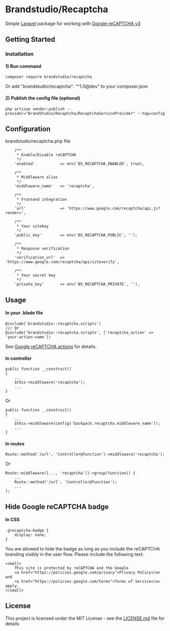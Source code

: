 # Brandstudio/Recaptcha
Simple [Laravel](https://laravel.com/docs/5.8) package for working with [Google reCAPTCHA v3](https://developers.google.com/recaptcha/docs/v3)


## Getting Started

### Installation

#### 1) Run command
```
composer require brandstudio/recaptcha
```
Or add "brandstudio/recaptcha": "^1.0@dev" to your composer.json

#### 2) Publish the config file (optional)
```
php artisan vendor:publish --provider="BrandStudio/Recaptcha/RecaptchaServiceProvider" --tag=config
```

## Configuration
brandstudio/recaptcha.php file
```
    /**
     * Enable/Disable reCAPTCHA
     */
    'enabled'           => env('BS_RECAPTCHA_ENABLED', true),

    /**
     * Middleware alias
     */
    'middleware_name'   => 'recaptcha',

    /**
     * Frontend integration
     */
    'url'               => 'https://www.google.com/recaptcha/api.js?render=',

    /**
     * Your sitekey
     */
    'public_key'        => env('BS_RECAPTCHA_PUBLIC', ''),

    /**
     * Response verification
     */
    'verification_url'  => 'https://www.google.com/recaptcha/api/siteverify',

    /**
     * Your secret key
     */
    'private_key'       => env('BS_RECAPTCHA_PRIVATE', ''),

```
## Usage
#### In your .blade file
```
@include('brandstudio::recaptcha.scripts')
/// Or
@include('brandstudio::recaptcha.scripts', ['recaptcha_action' => 'your-action-name'])
```
See [Google reCAPTCHA actions](https://developers.google.com/recaptcha/docs/v3#actions) for details.

#### In controller
```
public function __construct()
{
    ...
    $this->middleware('recaptcha');
    ...
}
```
Or
```
public function __construct()
{
    ...
    $this->middleware(config('backpack.recaptcha.middleware_name'));
    ...
}
```

#### In routes
```
Route::method('/url', 'Controller@function')->middleware('recaptcha');
```
Or
```
Route::middleware([..., 'recaptcha'])->group(function() {
    ...
    Route::method('/url', 'Controller@function');
    ...
);
```
## Hide Google reCAPTCHA badge
#### In CSS
```
.grecaptcha-badge {
    display: none;
}
```
You are allowed to hide the badge as long as you include the reCAPTCHA
branding visibly in the user flow. Please include the following text:
```
<small>
    This site is protected by reCAPTCHA and the Google 
    <a href="https://policies.google.com/privacy">Privacy Policy</a> and
    <a href="https://policies.google.com/terms">Terms of Service</a> apply.
</small>
```
## License
This project is licensed under the MIT License - see the [LICENSE.md](https://github.com/brandstudio-kz/recaptcha/blob/master/LICENSE.md) file for details
